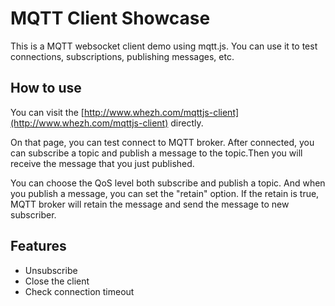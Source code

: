 # MQTT Client Showcase

This is a MQTT websocket client demo using mqtt.js. You can use it to test connections, subscriptions, publishing messages, etc.

## How to use

You can visit the [http://www.whezh.com/mqttjs-client](http://www.whezh.com/mqttjs-client) directly.

On that page, you can test connect to MQTT broker. After connected, you can subscribe a topic and publish a message to the topic.Then you will receive the message that you just published.

You can choose the QoS level both subscribe and publish a topic. And when you publish a message, you can set the "retain" option. If the retain is true, MQTT broker will retain the message and send the message to new subscriber.

## Features

- Unsubscribe
- Close the client
- Check connection timeout